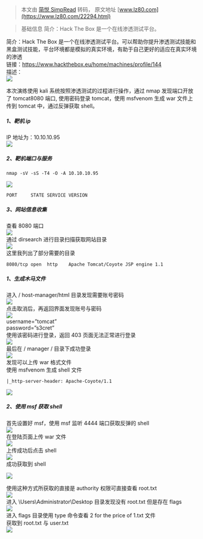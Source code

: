> 本文由 [简悦 SimpRead](http://ksria.com/simpread/) 转码， 原文地址 [www.lz80.com](https://www.lz80.com/22294.html)

> 基础信息 简介：Hack The Box 是一个在线渗透测试平台。

简介：Hack The Box 是一个在线渗透测试平台。可以帮助你提升渗透测试技能和黑盒测试技能，平台环境都是模拟的真实环境，有助于自己更好的适应在真实环境的渗透  
链接：https://www.hackthebox.eu/home/machines/profile/144  
描述：  
![](https://image.3001.net/images/20210508/1620482450_60969992d5ec815a8afd0.png!small)

本次演练使用 kali 系统按照渗透测试的过程进行操作，通过 nmap 发现端口开放了 tomcat8080 端口, 使用密码登录 tomcat，使用 msfvenom 生成 war 文件上传到 tomcat 中，通过反弹获取 shell。

##### 1、靶机 ip

IP 地址为：10.10.10.95  
![](https://image.3001.net/images/20210508/1620482807_60969af7bbd1ad463c784.png!small)

##### 2、靶机端口与服务

```
nmap -sV -sS -T4 -O -A 10.10.10.95
```

![](https://image.3001.net/images/20210508/1620483045_60969be517b71aa090607.png!small)

```
PORT     STATE SERVICE VERSION
```

##### 3、网站信息收集

查看 8080 端口  
![](https://image.3001.net/images/20210508/1620483158_60969c56127314e1ef025.png!small)  
通过 dirsearch 进行目录扫描获取网站目录  
![](https://image.3001.net/images/20210508/1620486151_6096a807cd65b35ae4818.png!small)  
这里我列出了部分需要的目录

```
8080/tcp open  http    Apache Tomcat/Coyote JSP engine 1.1
```

##### 1、生成木马文件

进入 / host-manager/html 目录发现需要账号密码  
![](https://image.3001.net/images/20210508/1620486685_6096aa1d876a58f4cf3cb.png!small)  
点击取消后，再返回界面发现账号与密码  
![](https://image.3001.net/images/20210508/1620486776_6096aa785629a6aaedc13.png!small)  
username=”tomcat”  
password=”s3cret”  
使用该密码进行登录，返回 403 页面无法正常进行登录  
![](https://image.3001.net/images/20210508/1620486915_6096ab038674005c0fe91.png!small)  
最后在 / manager / 目录下成功登录  
![](https://image.3001.net/images/20210508/1620487059_6096ab9314792340f4aef.png!small)  
发现可以上传 war 格式文件  
使用 msfvenom 生成 shell 文件

```
|_http-server-header: Apache-Coyote/1.1
```

![](https://image.3001.net/images/20210508/1620487229_6096ac3da144bddcb02b9.png!small)

##### 2、使用 msf 获取 shell

首先设置好 msf，使用 msf 监听 4444 端口获取反弹的 shell  
![](https://image.3001.net/images/20210508/1620487531_6096ad6bb2389cfaea16c.png!small)  
在登陆页面上传 war 文件  
![](https://image.3001.net/images/20210508/1620487705_6096ae1949f02c6550816.png!small)  
上传成功后点击 shell  
![](https://image.3001.net/images/20210508/1620487748_6096ae4435b834b310407.png!small)  
成功获取到 shell

![](https://image.3001.net/images/20210508/1620487781_6096ae653ae8c407e7394.png!small)

使用这种方式所获取的直接是 authority 权限可直接查看 root.txt  
![](https://image.3001.net/images/20210508/1620487869_6096aebd959b7681f0680.png!small)  
进入 \Users\Administrator\Desktop 目录发现没有 root.txt 但是存在 flags  
![](https://image.3001.net/images/20210508/1620488338_6096b0925bdb23f5a113b.png!small)  
进入 flags 目录使用 type 命令查看 2 for the price of 1.txt 文件  
获取到 root.txt 与 user.txt  
![](https://image.3001.net/images/20210508/1620488539_6096b15bdcb63eb48fc7e.png!small)